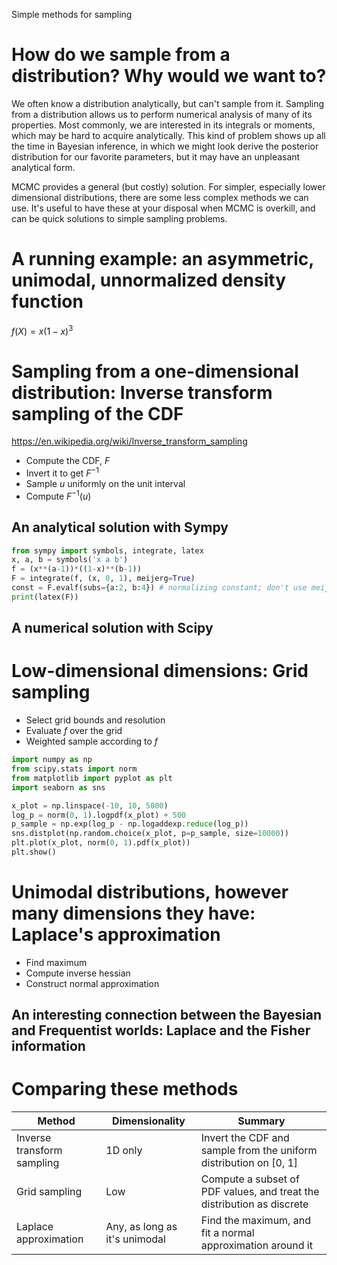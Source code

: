 Simple methods for sampling

# How do we sample from a distribution? Why would we want to?

We often know a distribution analytically, but can't sample from it. Sampling from a distribution allows us to perform numerical analysis of many of its properties. Most commonly, we are interested in its integrals or moments, which may be hard to acquire analytically. This kind of problem shows up all the time in Bayesian inference, in which we might look derive the posterior distribution for our favorite parameters, but it may have an unpleasant analytical form.

MCMC provides a general (but costly) solution. For simpler, especially lower dimensional distributions, there are some less complex methods we can use. It's useful to have these at your disposal when MCMC is overkill, and can be quick solutions to simple sampling problems.

# A running example: an asymmetric, unimodal, unnormalized density function

$f(X) = x (1-x)^3$

# Sampling from a one-dimensional distribution: Inverse transform sampling of the CDF

https://en.wikipedia.org/wiki/Inverse_transform_sampling

- Compute the CDF, $F$
- Invert it to get $F^{-1}$
- Sample $u$ uniformly on the unit interval
- Compute $F^{-1}(u)$

## An analytical solution with Sympy

```python
from sympy import symbols, integrate, latex
x, a, b = symbols('x a b')
f = (x**(a-1))*((1-x)**(b-1))
F = integrate(f, (x, 0, 1), meijerg=True)
const = F.evalf(subs={a:2, b:4}) # normalizing constant; don't use meijerg if x is the only variable
print(latex(F))
```

## A numerical solution with Scipy

# Low-dimensional dimensions: Grid sampling

- Select grid bounds and resolution
- Evaluate $f$ over the grid
- Weighted sample according to $f$

```python
import numpy as np
from scipy.stats import norm 
from matplotlib import pyplot as plt
import seaborn as sns

x_plot = np.linspace(-10, 10, 5000)
log_p = norm(0, 1).logpdf(x_plot) + 500
p_sample = np.exp(log_p - np.logaddexp.reduce(log_p))
sns.distplot(np.random.choice(x_plot, p=p_sample, size=10000))
plt.plot(x_plot, norm(0, 1).pdf(x_plot))
plt.show()
```

# Unimodal distributions, however many dimensions they have: Laplace's approximation

- Find maximum
- Compute inverse hessian
- Construct normal approximation


## An interesting connection between the Bayesian and Frequentist worlds: Laplace and the Fisher information

# Comparing these methods

|Method|Dimensionality|Summary|
|-|-|-|
|Inverse transform sampling|1D only|Invert the CDF and sample from the uniform distribution on [0, 1]|
|Grid sampling|Low|Compute a subset of PDF values, and treat the distribution as discrete|
|Laplace approximation|Any, as long as it's unimodal|Find the maximum, and fit a normal approximation around it|
